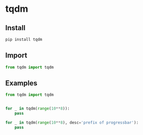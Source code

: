 tqdm
====

Install
-------
```sh
pip install tqdm
```

Import
------
```python
from tqdm import tqdm
```

Examples
--------
```python
from tqdm import tqdm


for _ in tqdm(range(10**8)):
    pass

for _ in tqdm(range(10**8), desc='prefix of progressbar'):
    pass
```
